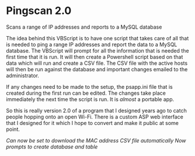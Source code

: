 # Pingscan 2.0
Scans a range of IP addresses and reports to a MySQL database

The idea behind this VBScript is to have one script that takes care of all that is needed to ping a range IP addresses and report the data to a MySQL database.
The VBScript will prompt for all the information that is needed the first time that it is run. It will then create a Powershell script based on that data which will run and create a CSV file.
The CSV file with the active hosts will then be run against the database and important changes emailed to the administrator.

If any changes need to be made to the setup, the psapp.ini file that is created during the first run can be edited. The changes take place immediately the next time the script is run. It is *almost* a portable app.

So this is really version 2.0 of a program that I designed years ago to catch people hopping onto an open Wi-Fi. There is a custom ASP web interface that I designed for it which I hope to convert and make it public at some point.

*Can now be set to download the MAC address CSV file automatically*
*Now prompts to create database and table*
